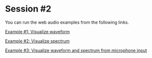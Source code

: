 Session \#2
===========

You can run the web audio examples from the following links.


[Example \#1: Visualize waveform](https://rawgit.com/juhannam/ctp431/master/session2/01.VisualizeWaveform.html)

[Example \#2: Visualize spectrum](https://rawgit.com/juhannam/ctp431/master/session2/02.VisualizeSpectrum.html)

[Example \#3: Visualize waveform and spectrum from microphone input](https://rawgit.com/juhannam/ctp431/master/session2/03.VisualizeAudioMicInput.html)



